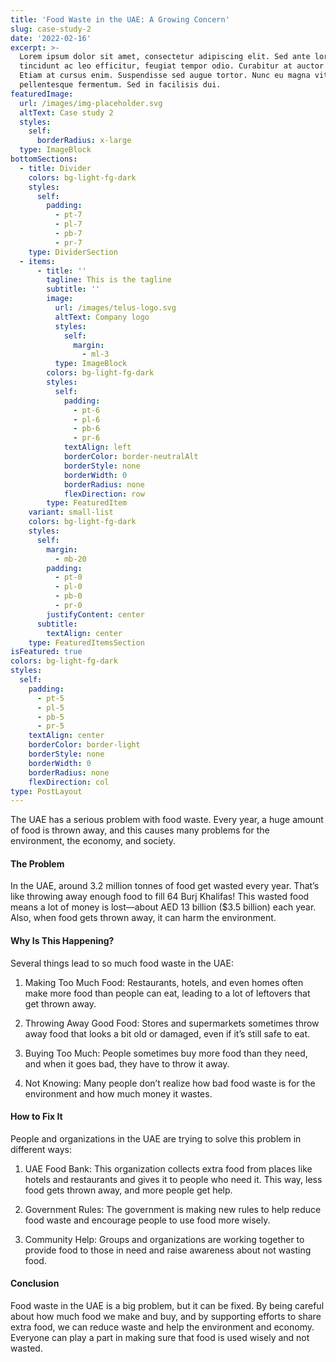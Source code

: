 ```yaml
---
title: 'Food Waste in the UAE: A Growing Concern'
slug: case-study-2
date: '2022-02-16'
excerpt: >-
  Lorem ipsum dolor sit amet, consectetur adipiscing elit. Sed ante lorem,
  tincidunt ac leo efficitur, feugiat tempor odio. Curabitur at auctor sapien.
  Etiam at cursus enim. Suspendisse sed augue tortor. Nunc eu magna vitae lorem
  pellentesque fermentum. Sed in facilisis dui.
featuredImage:
  url: /images/img-placeholder.svg
  altText: Case study 2
  styles:
    self:
      borderRadius: x-large
  type: ImageBlock
bottomSections:
  - title: Divider
    colors: bg-light-fg-dark
    styles:
      self:
        padding:
          - pt-7
          - pl-7
          - pb-7
          - pr-7
    type: DividerSection
  - items:
      - title: ''
        tagline: This is the tagline
        subtitle: ''
        image:
          url: /images/telus-logo.svg
          altText: Company logo
          styles:
            self:
              margin:
                - ml-3
          type: ImageBlock
        colors: bg-light-fg-dark
        styles:
          self:
            padding:
              - pt-6
              - pl-6
              - pb-6
              - pr-6
            textAlign: left
            borderColor: border-neutralAlt
            borderStyle: none
            borderWidth: 0
            borderRadius: none
            flexDirection: row
        type: FeaturedItem
    variant: small-list
    colors: bg-light-fg-dark
    styles:
      self:
        margin:
          - mb-20
        padding:
          - pt-0
          - pl-0
          - pb-0
          - pr-0
        justifyContent: center
      subtitle:
        textAlign: center
    type: FeaturedItemsSection
isFeatured: true
colors: bg-light-fg-dark
styles:
  self:
    padding:
      - pt-5
      - pl-5
      - pb-5
      - pr-5
    textAlign: center
    borderColor: border-light
    borderStyle: none
    borderWidth: 0
    borderRadius: none
    flexDirection: col
type: PostLayout
---
```

The UAE has a serious problem with food waste. Every year, a huge amount of food is thrown away, and this causes many problems for the environment, the economy, and society.

#### The Problem

In the UAE, around 3.2 million tonnes of food get wasted every year. That’s like throwing away enough food to fill 64 Burj Khalifas! This wasted food means a lot of money is lost—about AED 13 billion ($3.5 billion) each year. Also, when food gets thrown away, it can harm the environment.

#### Why Is This Happening?

Several things lead to so much food waste in the UAE:

1.  Making Too Much Food: Restaurants, hotels, and even homes often make more food than people can eat, leading to a lot of leftovers that get thrown away.

2.  Throwing Away Good Food: Stores and supermarkets sometimes throw away food that looks a bit old or damaged, even if it’s still safe to eat.

3.  Buying Too Much: People sometimes buy more food than they need, and when it goes bad, they have to throw it away.

4.  Not Knowing: Many people don’t realize how bad food waste is for the environment and how much money it wastes.

#### How to Fix It

People and organizations in the UAE are trying to solve this problem in different ways:

1.  UAE Food Bank: This organization collects extra food from places like hotels and restaurants and gives it to people who need it. This way, less food gets thrown away, and more people get help.

2.  Government Rules: The government is making new rules to help reduce food waste and encourage people to use food more wisely.

3.  Community Help: Groups and organizations are working together to provide food to those in need and raise awareness about not wasting food.

#### Conclusion

Food waste in the UAE is a big problem, but it can be fixed. By being careful about how much food we make and buy, and by supporting efforts to share extra food, we can reduce waste and help the environment and economy. Everyone can play a part in making sure that food is used wisely and not wasted.



